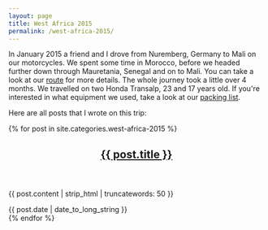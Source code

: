 ```yaml
---
layout: page
title: West Africa 2015
permalink: /west-africa-2015/
---
```

In January 2015 a friend and I drove from Nuremberg, Germany to Mali on our motorcycles. We spent some time in Morocco, before we headed further down through Mauretania, Senegal and on to Mali.
You can take a look at our [route]({{site.baseurl}}/west-africa-2015/route/) for more details.
The whole journey took a little over 4 months.
We travelled on two Honda Transalp, 23 and 17 years old.
If you're interested in what equipment we used, take a look at our [packing list]({{site.baseurl}}/west-africa-2015/packing-list).

Here are all posts that I wrote on this trip:
<div class="cf frame archive">{% for post in site.categories.west-africa-2015 %} <article class="post" itemscope itemtype="https://schema.org/BlogPosting" role="article"> <div class="article-item"> <header class="post-header"> <h2 class="post-title" itemprop="name"><a href="{{site.baseurl}}{{ post.url }}" itemprop="url">{{ post.title }}</a></h2> </header> <section class="post-excerpt" itemprop="description"> <p>{{ post.content | strip_html | truncatewords: 50 }}</p> </section> <div class="post-meta"> <time datetime="{{ post.date | date_to_long_string }}">{{ post.date | date_to_long_string }}</time> </div> </div> </article> {% endfor %} </div>
